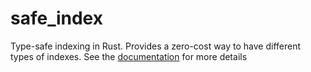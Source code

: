 # safe_index

Type-safe indexing in Rust. Provides a zero-cost way to have different types of indexes. See the [documentation] for more details

[documentation]: https://docs.rs/safe_index (safe_index's documentation)

